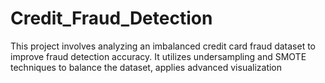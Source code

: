 # Credit_Fraud_Detection
This project involves analyzing an imbalanced credit card fraud dataset to improve fraud detection accuracy. It utilizes undersampling and SMOTE techniques to balance the dataset, applies advanced visualization 
